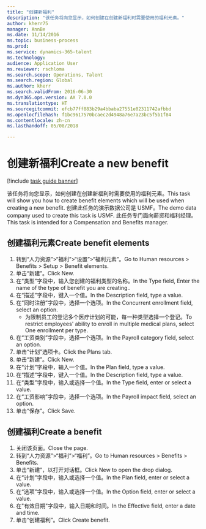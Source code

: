 ```yaml
--- 
title: "创建新福利"
description: "该任务将向您显示，如何创建在创建新福利时需要使用的福利元素。"
author: kherr75
manager: AnnBe
ms.date: 11/14/2016
ms.topic: business-process
ms.prod: 
ms.service: dynamics-365-talent
ms.technology: 
audience: Application User
ms.reviewer: rschloma
ms.search.scope: Operations, Talent
ms.search.region: Global
ms.author: kherr
ms.search.validFrom: 2016-06-30
ms.dyn365.ops.version: AX 7.0.0
ms.translationtype: HT
ms.sourcegitcommit: efcb77ff883b29a4bbaba27551e02311742afbbd
ms.openlocfilehash: f1bc9617570bcaec2d4948a76e7a23bc5f5b1f84
ms.contentlocale: zh-cn
ms.lasthandoff: 05/08/2018

---
```

# <a name="create-a-new-benefit"></a><span data-ttu-id="e0df8-103">创建新福利</span><span class="sxs-lookup"><span data-stu-id="e0df8-103">Create a new benefit</span></span>

[!include [task guide banner](../../includes/task-guide-banner.md)]

<span data-ttu-id="e0df8-104">该任务将向您显示，如何创建在创建新福利时需要使用的福利元素。</span><span class="sxs-lookup"><span data-stu-id="e0df8-104">This task will show you how to create benefit elements which will be used when creating a new benefit.</span></span> <span data-ttu-id="e0df8-105">创建此任务的演示数据公司是 USMF。</span><span class="sxs-lookup"><span data-stu-id="e0df8-105">The demo data company used to create this task is USMF.</span></span> <span data-ttu-id="e0df8-106">此任务专门面向薪资和福利经理。</span><span class="sxs-lookup"><span data-stu-id="e0df8-106">This task is intended for a Compensation and Benefits manager.</span></span>


## <a name="create-benefit-elements"></a><span data-ttu-id="e0df8-107">创建福利元素</span><span class="sxs-lookup"><span data-stu-id="e0df8-107">Create benefit elements</span></span>
1. <span data-ttu-id="e0df8-108">转到“人力资源”>“福利”>“设置”>“福利元素”。</span><span class="sxs-lookup"><span data-stu-id="e0df8-108">Go to Human resources > Benefits > Setup > Benefit elements.</span></span>
2. <span data-ttu-id="e0df8-109">单击“新建”。</span><span class="sxs-lookup"><span data-stu-id="e0df8-109">Click New.</span></span>
3. <span data-ttu-id="e0df8-110">在“类型”字段中，输入您创建的福利类型的名称。</span><span class="sxs-lookup"><span data-stu-id="e0df8-110">In the Type field, Enter the name of the type of benefit you are creating..</span></span>
4. <span data-ttu-id="e0df8-111">在“描述”字段中，键入一个值。</span><span class="sxs-lookup"><span data-stu-id="e0df8-111">In the Description field, type a value.</span></span>
5. <span data-ttu-id="e0df8-112">在“同时注册”字段中，选择一个选项。</span><span class="sxs-lookup"><span data-stu-id="e0df8-112">In the Concurrent enrollment field, select an option.</span></span>
    * <span data-ttu-id="e0df8-113">为限制员工的登记多个医疗计划的可能，每一种类型选择一个登记。</span><span class="sxs-lookup"><span data-stu-id="e0df8-113">To restrict employees' ability to enroll in multiple medical plans, select One enrollment per type.</span></span>  
6. <span data-ttu-id="e0df8-114">在“工资类别”字段中，选择一个选项。</span><span class="sxs-lookup"><span data-stu-id="e0df8-114">In the Payroll category field, select an option.</span></span>
7. <span data-ttu-id="e0df8-115">单击“计划”选项卡。</span><span class="sxs-lookup"><span data-stu-id="e0df8-115">Click the Plans tab.</span></span>
8. <span data-ttu-id="e0df8-116">单击“新建”。</span><span class="sxs-lookup"><span data-stu-id="e0df8-116">Click New.</span></span>
9. <span data-ttu-id="e0df8-117">在“计划”字段中，输入一个值。</span><span class="sxs-lookup"><span data-stu-id="e0df8-117">In the Plan field, type a value.</span></span>
10. <span data-ttu-id="e0df8-118">在“描述”字段中，键入一个值。</span><span class="sxs-lookup"><span data-stu-id="e0df8-118">In the Description field, type a value.</span></span>
11. <span data-ttu-id="e0df8-119">在“类型”字段中，输入或选择一个值。</span><span class="sxs-lookup"><span data-stu-id="e0df8-119">In the Type field, enter or select a value.</span></span>
12. <span data-ttu-id="e0df8-120">在“工资影响”字段中，选择一个选项。</span><span class="sxs-lookup"><span data-stu-id="e0df8-120">In the Payroll impact field, select an option.</span></span>
13. <span data-ttu-id="e0df8-121">单击“保存”。</span><span class="sxs-lookup"><span data-stu-id="e0df8-121">Click Save.</span></span>

## <a name="create-a-benefit"></a><span data-ttu-id="e0df8-122">创建福利</span><span class="sxs-lookup"><span data-stu-id="e0df8-122">Create a benefit</span></span>
1. <span data-ttu-id="e0df8-123">关闭该页面。</span><span class="sxs-lookup"><span data-stu-id="e0df8-123">Close the page.</span></span>
2. <span data-ttu-id="e0df8-124">转到“人力资源”>“福利”>“福利”。</span><span class="sxs-lookup"><span data-stu-id="e0df8-124">Go to Human resources > Benefits > Benefits.</span></span>
3. <span data-ttu-id="e0df8-125">单击“新建”，以打开对话框。</span><span class="sxs-lookup"><span data-stu-id="e0df8-125">Click New to open the drop dialog.</span></span>
4. <span data-ttu-id="e0df8-126">在“计划”字段中，输入或选择一个值。</span><span class="sxs-lookup"><span data-stu-id="e0df8-126">In the Plan field, enter or select a value.</span></span>
5. <span data-ttu-id="e0df8-127">在“选项”字段中，输入或选择一个值。</span><span class="sxs-lookup"><span data-stu-id="e0df8-127">In the Option field, enter or select a value.</span></span>
6. <span data-ttu-id="e0df8-128">在"有效日期"字段中，输入日期和时间。</span><span class="sxs-lookup"><span data-stu-id="e0df8-128">In the Effective field, enter a date and time.</span></span>
7. <span data-ttu-id="e0df8-129">单击“创建福利”。</span><span class="sxs-lookup"><span data-stu-id="e0df8-129">Click Create benefit.</span></span>


